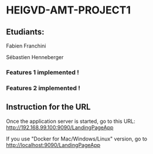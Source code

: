 # HEIGVD-AMT-PROJECT1

## Etudiants:
Fabien Franchini  

Sébastien Henneberger    

### Features 1 implemented !
### Features 2 implemented !

## Instruction for the URL
Once the application server is started, go to this URL: http://192.168.99.100:9090/LandingPageApp   

If you use "Docker for Mac/Windows/Linux" version, go to <http://localhost:9090/LandingPageApp>
